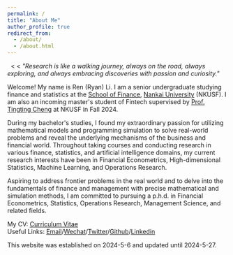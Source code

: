 ```yaml
---
permalink: /
title: "About Me"
author_profile: true
redirect_from: 
  - /about/
  - /about.html
---
```


&nbsp;
<
<  *"Research is like a walking journey, always on the road, always exploring, and always embracing discoveries with passion and curiosity."*



Welcome! My name is Ren (Ryan) Li. I am a senior undergraduate studying finance and statistics at the [School of Finance](http://en.finance.nankai.edu.cn/), [Nankai University](https://en.nankai.edu.cn/) (NKUSF). I am also an incoming master's student of Fintech supervised by [Prof. Tingting Cheng](https://sites.google.com/site/tingtingcheng2014/home) at NKUSF in Fall 2024.

During my bachelor's studies, I found my extraordinary passion for utilizing mathematical models and programming simulation to solve real-world problems and reveal the underlying mechanisms of the business and financial world. Throughout taking courses and conducting research in various finance, statistics, and artificial intelligence domains, my current research interests have been in Financial Econometrics, High-dimensional Statistics, Machine Learning, and Operations Research.

Aspiring to address frontier problems in the real world and to delve into the fundamentals of finance and management with precise mathematical and simulation methods, I am committed to pursuing a p.h.d. in Financial Econometrics, Statistics, Operations Research, Management Science, and related fields. 

My CV: [Curriculum Vitae](../assets/CurriculumVitae.pdf)  
Useful Links: [Email](mailto:2013455@mail.nankai.edu.cn)/[Wechat](../images/Wechat.jpg)/[Twitter](https://twitter.com/RyanLee32714932)/[Github](https://github.com/Ren-Ryan-Li)/[Linkedin](https://www.linkedin.com/in/%E4%BB%BB-%E6%9D%8E-8692b9225/)

This website was established on 2024-5-6 and updated until 2024-5-27.
